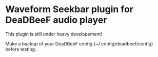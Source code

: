Waveform Seekbar plugin for DeaDBeeF audio player
====================

This plugin is still under heavy developement!

Make a backup of your DeaDBeeF config (~/.config/deadbeef/config) before testing.
